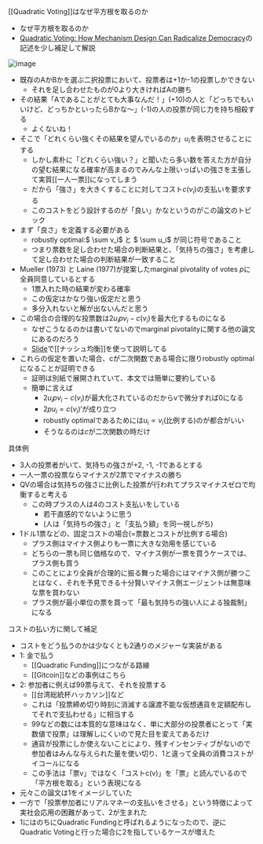 
[[Quadratic Voting]]はなぜ平方根を取るのか
- なぜ平方根を取るのか
- [Quadratic Voting: How Mechanism Design Can Radicalize Democracy](https://www.researchgate.net/publication/325310987_Quadratic_Voting_How_Mechanism_Design_Can_Radicalize_Democracy)の記述を少し補足して解説



![image](https://gyazo.com/0f90b66770c30114403a2b5dde11b0d9/thumb/1000)
- 既存のAかBかを選ぶ二択投票において、投票者は+1か-1の投票しかできない
    - それを足し合わせたものが0より大きければAの勝ち
- その結果「Aであることがとても大事なんだ！」(+10)の人と「どっちでもいいけど、どっちかといったらBかな〜」(-1)の人の投票が同じ力を持ち相殺する
    - よくないね！
- そこで「どれくらい強くその結果を望んでいるのか」$u_i$を表明させることにする
    - しかし素朴に「どれくらい強い？」と聞いたら多い数を答えた方が自分の望む結果になる確率が高まるのでみんな上限いっぱいの強さを主張して実質[[一人一票]]になってしまう
    - だから「強さ」を大きくすることに対してコスト$c(v_i)$の支払いを要求する
    - このコストをどう設計するのが「良い」かなというのがこの論文のトピック
- まず「良さ」を定義する必要がある
    - robustly optimal:$ \sum v_i$ と $ \sum u_i$ が同じ符号であること
    - つまり票数を足し合わせた場合の判断結果と、「気持ちの強さ」を考慮して足し合わせた場合の判断結果が一致すること
- Mueller (1973) と Laine (1977)が提案したmarginal pivotality of votes $p$に全員同意しているとする
    - 1票入れた時の結果が変わる確率
    - この仮定はかなり強い仮定だと思う
    - 多分入れないと解が出ないんだと思う
- この場合の合理的な投票数は$2u_i pv_i − c (v_i)$を最大化するものになる
    - なぜこうなるのかは書いてないのでmarginal pivotalityに関する他の論文にあるのだろう
    - [Slide](https://galton.uchicago.edu/~lalley/Talks/Purdue.pdf)で[[ナッシュ均衡]]を使って説明してる
- これらの仮定を置いた場合、cが二次関数である場合に限りrobustly optimalになることが証明できる
    - 証明は別紙で展開されていて、本文では簡単に要約している
    - 簡単に言えば
        - $2u_i pv_i − c (v_i)$が最大化されているのだからvで微分すれば0になる
        - $2pu_i = c(v_i)'$が成り立つ
        - robustly optimalであるためには$u_i \propto v_i$(比例する)のが都合がいい
        - そうなるのは$c$が二次関数の時だけ

具体例
- 3人の投票者がいて、気持ちの強さが+2, -1, -1であるとする
- 一人一票の投票ならマイナスが2票でマイナスの勝ち
- QVの場合は気持ちの強さに比例した投票が行われてプラスマイナスゼロで均衡すると考える
    - この時プラスの人は4のコスト支払いをしている
        - 若干直感的でないように思う
        - (人は「気持ちの強さ」と「支払う額」を同一視しがち)
- 1ドル1票などの、固定コストの場合(=票数とコストが比例する場合)
    - プラス側はマイナス側よりも一票に大きな効用を感じている
    - どちらの一票も同じ価格なので、マイナス側が一票を買うケースでは、プラス側も買う
    - このことにより全員が合理的に振る舞った場合にはマイナス側が勝つことはなく、それを予見できる十分賢いマイナス側エージェントは無意味な票を買わない
    - プラス側が最小単位の票を買って「最も気持ちの強い人による独裁制」になる

コストの払い方に関して補足
- コストをどう払うのかは少なくとも2通りのメジャーな実装がある
- 1: 金で払う
    - [[Quadratic Funding]]につながる路線
    - [[Gitcoin]]などの事例はこちら
- 2: 参加者に例えば99票与えて、それを投票する
    - [[台湾総統杯ハッカソン]]など
    - これは「投票締め切り時刻に消滅する譲渡不能な仮想通貨を定額配布してそれで支払わせる」に相当する
    - 99などの数には本質的な意味はなく、単に大部分の投票者にとって「実数値で投票」は理解しにくいので見た目を変えてあるだけ
    - 通貨が投票にしか使えないことにより、残すインセンティブがないので参加者はみんな与えられた量を使い切り、1と違って全員の消費コストがイコールになる
    - この手法は「票v」ではなく「コストc(v)」を「票」と読んでいるので「平方根を取る」という表現になる
- 元々この論文は1をイメージしていた
- 一方で「投票参加者にリアルマネーの支払いをさせる」という特徴によって実社会応用の困難があって、2が生まれた
- 1にはのちにQuadratic Fundingと呼ばれるようになったので、逆にQuadratic Votingと行った場合に2を指しているケースが増えた